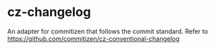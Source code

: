 # cz-changelog
An adapter for commitizen that follows the commit standard.
Refer to https://github.com/commitizen/cz-conventional-changelog
